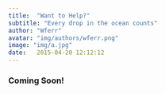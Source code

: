 ```yaml
---
title:  "Want to Help?"
subtitle: "Every drop in the ocean counts"
author: "Wferr"
avatar: "img/authors/wferr.png"
image: "img/a.jpg"
date:   2015-04-20 12:12:12
---
```


### Coming Soon!
